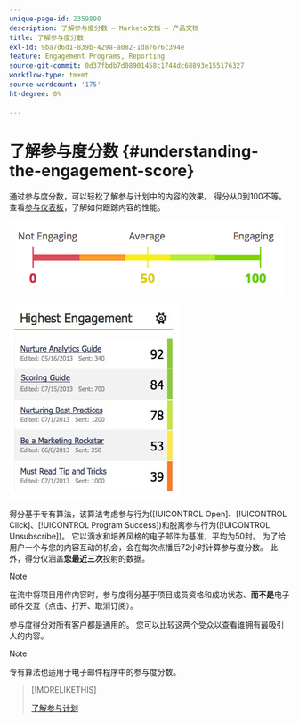 ```yaml
---
unique-page-id: 2359890
description: 了解参与度分数 — Marketo文档 — 产品文档
title: 了解参与度分数
exl-id: 9ba7d6d1-839b-429a-a082-1d87676c394e
feature: Engagement Programs, Reporting
source-git-commit: 0d37fbdb7d08901458c1744dc68893e155176327
workflow-type: tm+mt
source-wordcount: '175'
ht-degree: 0%

---
```


# 了解参与度分数 {#understanding-the-engagement-score}

通过参与度分数，可以轻松了解参与计划中的内容的效果。 得分从0到100不等。 查看[参与仪表板](/help/marketo/product-docs/email-marketing/drip-nurturing/reports-and-notifications/the-engagement-dashboard.md)，了解如何跟踪内容的性能。

![](assets/image2014-9-25-16-3a24-3a54.png)

![](assets/highestengagementwidget.jpg)

得分基于专有算法，该算法考虑参与行为([!UICONTROL Open]、[!UICONTROL Click]、[!UICONTROL Program Success])和脱离参与行为([!UICONTROL Unsubscribe])。 它以滴水和培养风格的电子邮件为基准，平均为50封。 为了给用户一个与您的内容互动的机会，会在每次点播后72小时计算参与度分数。 此外，得分仅涵盖&#x200B;**您最近三次**&#x200B;投射的数据。

>[!NOTE]
>
>在流中将项目用作内容时，参与度得分基于项目成员资格和成功状态、**而不是**&#x200B;电子邮件交互（点击、打开、取消订阅）。

参与度得分对所有客户都是通用的。 您可以比较这两个受众以查看谁拥有最吸引人的内容。

>[!NOTE]
>
>专有算法也适用于电子邮件程序中的参与度分数。

>[!MORELIKETHIS]
>
>[了解参与计划](/help/marketo/product-docs/email-marketing/drip-nurturing/creating-an-engagement-program/understanding-engagement-programs.md)
